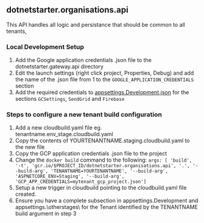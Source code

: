 ﻿## dotnetstarter.organisations.api

This API handles all logic and persistance that should be common to all tenants,

### Local Development Setup

1. Add the Google application credentials .json file to the dotnetstarter.gateway.api directory
2. Edit the launch settings (right click project, Properties, Debug) and add the name of the .json file from 1 to the `GOOGLE_APPLICATION_CREDENTIALS` section
3. Add the required credentials to [appsettings.Development.json](./appsettings.Development.json) for the sections `GCSettings`, `SendGrid` and `Firebase`

### Steps to configure a new tenant build configuration

1. Add a new cloudbuild.yaml file eg. tenantname.env_stage.cloudbuild.yaml
2. Copy the contents of YOURTENANTNAME.staging.cloudbuild.yaml to the new file
3. Copy the GCP application credentials .json file to the project
4. Change the `docker build` command to the following: 
    `args: [ 'build', '-t', 'gcr.io/$PROJECT_ID/dotnetstarter.organisations.api', '.', '--build-arg', 'TENANTNAME=YOURTENANTNAME', '--build-arg', 'ASPNETCORE_ENV=Staging', '--build-arg', 'GCP_APP_CREDENTIALS=mytenant_gcp_project.json']`
5. Setup a new trigger in cloudbuild pointing to the cloudbuild.yaml file created.
6. Ensure you have a complete subsection in appsettings.Development and appsettings.\otherstages\ for the Tenant identified by the TENANTNAME build argument in step 3
